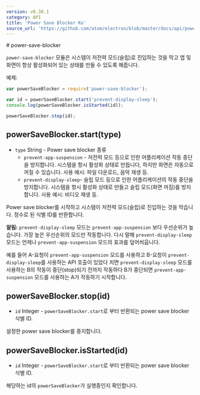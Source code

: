 ```yaml
---
version: v0.30.1
category: API
title: 'Power Save Blocker Ko'
source_url: 'https://github.com/atom/electron/blob/master/docs/api/power-save-blocker-ko.md'
---
```


﻿# power-save-blocker

`power-save-blocker` 모듈은 시스템이 저전력 모드(슬립)로 진입하는 것을 막고 앱 및 화면이 항상 활성화되어 있는 상태를 만들 수 있도록 해줍니다.

예제:

```javascript
var powerSaveBlocker = require('power-save-blocker');

var id = powerSaveBlocker.start('prevent-display-sleep');
console.log(powerSaveBlocker.isStarted(id));

powerSaveBlocker.stop(id);
```

## powerSaveBlocker.start(type)

* `type` String - Power save blocker 종류
  * `prevent-app-suspension` - 저전력 모드 등으로 인한 어플리케이션 작동 중단을 방지합니다.
    시스템을 항시 활성화 상태로 만듭니다, 하지만 화면은 자동으로 꺼질 수 있습니다.  사용 예시: 파일 다운로드, 음악 재생 등.
  * `prevent-display-sleep`- 슬립 모드 등으로 인한 어플리케이션의 작동 중단을 방지합니다.
    시스템을 항시 활성화 상태로 만들고 슬립 모드(화면 꺼짐)를 방지합니다.  사용 예시: 비디오 재생 등.

Power save blocker를 시작하고 시스템이 저전력 모드(슬립)로 진입하는 것을 막습니다. 정수로 된 식별 ID를 반환합니다.

**알림:**
`prevent-display-sleep` 모드는 `prevent-app-suspension` 보다 우선순위가 높습니다.
가장 높은 우선순위의 모드만 작동합니다. 다시 말해 `prevent-display-sleep` 모드는 언제나 `prevent-app-suspension` 모드의 효과를 덮어씌웁니다.

예를 들어 A-요청이 `prevent-app-suspension` 모드를 사용하고 B-요청이 `prevent-display-sleep`를 사용하는 API 호출이 있었다 치면
`prevent-display-sleep` 모드를 사용하는 B의 작동이 중단(stop)되기 전까지 작동하다 B가 중단되면 `prevent-app-suspension` 모드를 사용하는 A가 작동하기 시작합니다.

## powerSaveBlocker.stop(id)

* `id` Integer - `powerSaveBlocker.start`로 부터 반환되는 power save blocker 식별 ID.

설정한 power save blocker를 중지합니다.

## powerSaveBlocker.isStarted(id)

* `id` Integer - `powerSaveBlocker.start`로 부터 반환되는 power save blocker 식별 ID.

해당하는 id의 `powerSaveBlocker`가 실행중인지 확인합니다.
